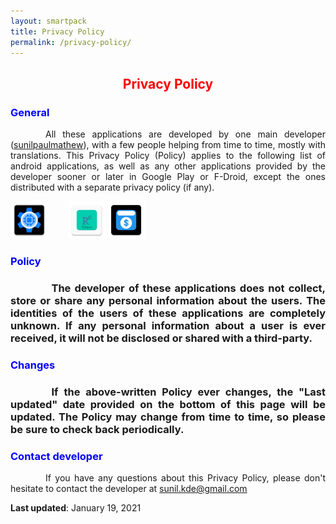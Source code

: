 ```yaml
---
layout: smartpack
title: Privacy Policy
permalink: /privacy-policy/
---
```


<style>
    tab1 { padding-left: 4em; }
</style>

<h2 style="color: red; text-align: center">Privacy Policy</h2>

<h3 style="color: blue">General</h3>

<p style="text-align: justify;"><tab1>All these applications are developed by one main developer (<a href="https://play.google.com/store/apps/dev?id=5836199813143882901" target="_blank">sunilpaulmathew</a>), with a few people helping from time to time, mostly with translations. This Privacy Policy (Policy) applies to the following list of android applications, as well as any other applications provided by the developer sooner or later in Google Play or F-Droid, except the ones distributed with a separate privacy policy (if any).</tab1></p>

<p><a href="https://play.google.com/store/apps/details?id=com.smartpack.kernelmanager.release" target="_blank"><img src="https://github.com/SmartPack/SmartPack-Kernel-Manager/blob/master/app/src/main/ic_launcher-web.png?raw=true" alt="" height="60" /></a> <a href="https://play.google.com/store/apps/details?id=com.smartpack.scriptmanager" target="_blank"><img src="https://github.com/SmartPack/ScriptManager/blob/master/app/src/main/ic_launcher-web.png?raw=true" alt="" height="60" /></a> <a href="https://play.google.com/store/apps/details?id=com.smartpack.packagemanager" target="_blank"><img src="https://github.com/SmartPack/PackageManager/blob/master/app/src/main/ic_launcher-web.png?raw=true" alt="" height="60" /></a> <a href="https://play.google.com/store/apps/details?id=com.smartpack.smartflasher" target="_blank"><img src="https://github.com/SmartPack/SmartFlasher/blob/master/app/src/main/res/mipmap-xxxhdpi/ic_launcher.png?raw=true" alt="" height="60" /></a> <a href="https://play.google.com/store/apps/details?id=com.smartpack.kernelprofiler" target="_blank"><img src="https://github.com/SmartPack/KernelProfiler/blob/master/app/src/main/res/mipmap-xxxhdpi/ic_launcher.png?raw=true" alt="" height="60" /></a> <a href="https://play.google.com/store/apps/details?id=com.smartpack.busyboxinstaller" target="_blank"><img src="https://github.com/SmartPack/BusyBox-Installer/blob/master/app/src/main/res/mipmap-xxxhdpi/ic_launcher.png?raw=true" alt="" height="60" /></a> <a href="https://play.google.com/store/apps/details?id=com.sunilpaulmathew.snotz" target="_blank"><img src="https://github.com/sunilpaulmathew/sNotz/blob/master/app/src/main/ic_launcher-playstore.png?raw=true" alt="" height="60" /></a> <a href="https://play.google.com/store/apps/details?id=com.sunilpaulmathew.translator" target="_blank"><img src="https://github.com/sunilpaulmathew/Translator/blob/master/app/src/main/res/mipmap-xxxhdpi/ic_launcher.png?raw=true" alt="" height="60" /></a> <a href="https://play.google.com/store/apps/details?id=com.sunilpaulmathew.researchgateclient" target="_blank"><img src="https://github.com/sunilpaulmathew/RG-Client/blob/master/app/src/main/res/mipmap-xxxhdpi/ic_launcher.png?raw=true" alt="" height="60" /></a> <a href="https://play.google.com/store/apps/details?id=com.smartpack.donate" target="_blank"><img src="https://github.com/SmartPack/SmartPack.github.io/blob/master/asset/pic009.png?raw=true" alt="" height="60" /></a> <a href="https://f-droid.org/packages/com.sunilpaulmathew.debloater" target="_blank"><img src="https://github.com/sunilpaulmathew/De-Bloater/blob/master/app/src/main/res/mipmap-xxxhdpi/ic_launcher.png?raw=true" alt="" height="60" /></a></p>

<h3 style="color: blue">Policy<h3>

<p style="text-align: justify;"><tab1>The developer of these applications does not collect, store or share any personal information about the users. The identities of the users of these applications are completely unknown. If any personal information about a user is ever received, it will not be disclosed or shared with a third-party.</tab1></p>

<h3 style="color: blue">Changes<h3>

<p style="text-align: justify;"><tab1>If the above-written Policy ever changes, the "Last updated" date provided on the bottom of this page will be updated. The Policy may change from time to time, so please be sure to check back periodically.</tab1></p>

<h3 style="color: blue">Contact developer</h3>

<p style="text-align: justify;"><tab1>If you have any questions about this Privacy Policy, please don't hesitate to contact the developer at <a href="mailto:sunil.kde@gmail.com">sunil.kde@gmail.com</a></tab1></p>

<p><strong>Last updated</strong>: January 19, 2021</p>
